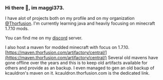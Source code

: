 ### Hi there 👋, im maggi373.

I have alot of projects both on my profile and on my organization [@Thorfusion](https://github.com/Thorfusion). I'm currently learning java and heavily focusing on minecraft 1.7.10 mods.

You can find me on my [discord](https://discord.gg/ykaB7EnYQj) server.

I also host a maven for modded minecraft with focus on 1.7.10. [https://maven.thorfusion.com/artifactory/central/](https://maven.thorfusion.com/artifactory/central/) Several old mavens have gone offline over the years and this is to keep old artifacts available for others and provide as an backup. I even managed to gen an old backup of kcauldron's maven on it. kcauldron.thorfusion.com is the dedicated link.
